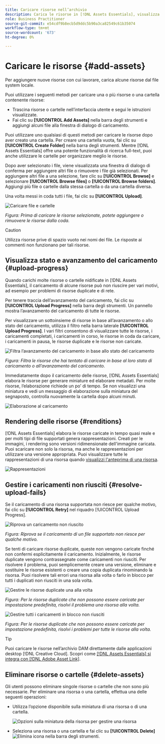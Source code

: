 ```yaml
---
title: Caricare risorse nell’archivio
description: Carica le risorse in [!DNL Assets Essentials], visualizza gli stati di caricamento e risolvi i problemi di caricamento.
role: Business Practitioner
source-git-commit: e54cdf9b8ecb5d9ddc5b90a3ca82549c61b35074
workflow-type: tm+mt
source-wordcount: '673'
ht-degree: 0%

---
```



# Caricare le risorse {#add-assets}

Per aggiungere nuove risorse con cui lavorare, carica alcune risorse dal file system locale. <!-- TBD: Many of the [common file formats are supported](/help/supported-file-formats.md). -->

Puoi utilizzare i seguenti metodi per caricare una o più risorse o una cartella contenente risorse:

* Trascina risorse o cartelle nell’interfaccia utente e segui le istruzioni visualizzate.
* Fai clic su **[!UICONTROL Add Assets]** nella barra degli strumenti e aggiungi alcuni file alla finestra di dialogo di caricamento.

<!-- TBD: Update this GIF
![Asset and nested folder upload demo](assets/do-not-localize/upload-assets.gif) -->

Puoi utilizzare uno qualsiasi di questi metodi per caricare le risorse dopo aver creato una cartella. Per creare una cartella vuota, fai clic su **[!UICONTROL Create Folder]** nella barra degli strumenti. Mentre [!DNL Assets Essentials] offre una potente funzionalità di ricerca full-text, puoi anche utilizzare le cartelle per organizzare meglio le risorse.

Dopo aver selezionato i file, viene visualizzata una finestra di dialogo di conferma per aggiungere altri file o rimuovere i file già selezionati. Per aggiungere altri file a una selezione, fare clic su **[!UICONTROL Browse]** e selezionare **[!UICONTROL Browse files]** o **[!UICONTROL Browse folders]**. Aggiungi più file o cartelle dalla stessa cartella o da una cartella diversa.

Una volta messi in coda tutti i file, fai clic su **[!UICONTROL Upload]**.

![Caricare file e cartelle](assets/upload-browse-files-folders.png)

*Figura: Prima di caricare le risorse selezionate, potete aggiungere o rimuovere le risorse dalla coda.*

>[!CAUTION]
>
>Utilizza risorse prive di spazio vuoto nei nomi dei file. Le risposte ai commenti non funzionano per tali risorse.

## Visualizza stato e avanzamento del caricamento {#upload-progress}

Quando carichi molte risorse o cartelle nidificate in [!DNL Assets Essentials], il caricamento di alcune risorse può non riuscire per vari motivi, ad esempio per problemi di risorse duplicate e di rete.

Per tenere traccia dell’avanzamento del caricamento, fai clic su **[!UICONTROL Upload Progress]** nella barra degli strumenti. Un pannello mostra l’avanzamento del caricamento di tutte le risorse.

Per visualizzare un sottoinsieme di risorse in base all’avanzamento o allo stato del caricamento, utilizza il filtro nella barra laterale **[!UICONTROL Upload Progress]**. I vari filtri consentono di visualizzare tutte le risorse, i caricamenti completati, i caricamenti in corso, le risorse in coda da caricare, i caricamenti in pausa, le risorse duplicate e le risorse non caricate.

![Filtra l’avanzamento del caricamento in base allo stato del caricamento](assets/filter-upload-progress.png)

*Figura: Filtra le risorse che hai tentato di caricare in base al loro stato di caricamento o all’avanzamento del caricamento.*

Immediatamente dopo il caricamento delle risorse, [!DNL Assets Essentials] elabora le risorse per generare miniature ed elaborare metadati. Per molte risorse, l’elaborazione richiede un po’ di tempo. Se non visualizzi una miniatura e vedi un messaggio di elaborazione sulla miniatura del segnaposto, controlla nuovamente la cartella dopo alcuni minuti.

![Elaborazione al caricamento](assets/upload-processing.png)

## Rendering delle risorse {#renditions}

[!DNL Assets Essentials] elabora le risorse caricate in tempo quasi reale e per molti tipi di file supportati genera rappresentazioni. Creati per le immagini, i rendering sono versioni ridimensionate dell&#39;immagine caricata. Puoi scaricare non solo la risorsa, ma anche le rappresentazioni per utilizzare una versione appropriata. Puoi visualizzare tutte le rappresentazioni di una risorsa quando [visualizzi l&#39;anteprima di una risorsa](/help/navigate-view.md#preview-assets).

![Rappresentazioni](assets/renditions-view-download.png)

## Gestire i caricamenti non riusciti {#resolve-upload-fails}

Se il caricamento di una risorsa supportata non riesce per qualche motivo, fai clic su **[!UICONTROL Retry]** nel riquadro [!UICONTROL Upload Progress].

![Riprova un caricamento non riuscito](assets/upload-retry.png)

*Figura: Riprova se il caricamento di un file supportato non riesce per qualche motivo.*

Se tenti di caricare risorse duplicate, queste non vengono caricate finché non confermi esplicitamente il caricamento. Inizialmente, le risorse duplicate vengono contrassegnate come caricamenti non riusciti. Per risolvere il problema, puoi semplicemente creare una versione, eliminare e sostituire le risorse esistenti o creare una copia duplicata rinominando la risorsa. Puoi risolvere tali errori una risorsa alla volta o farlo in blocco per tutti i duplicati non riusciti in una sola volta.

![Gestire le risorse duplicate una alla volta](assets/uploads-manage-duplicates.png)

*Figura: Per le risorse duplicate che non possono essere caricate per impostazione predefinita, risolvi il problema una risorsa alla volta.*

![Gestire tutti i caricamenti in blocco non riusciti](assets/upload-progress-manage-failed-uploads.png)

*Figura: Per le risorse duplicate che non possono essere caricate per impostazione predefinita, risolvi i problemi per tutte le risorse alla volta.*

>[!TIP]
>
>Puoi caricare le risorse nell’archivio DAM direttamente dalle applicazioni desktop [!DNL Creative Cloud]. Scopri come [[!DNL Assets Essentials] si integra con [!DNL Adobe Asset Link]](/help/integration.md).

## Eliminare risorse o cartelle {#delete-assets}

Gli utenti possono eliminare singole risorse o cartelle che non sono più necessarie. Per eliminare una risorsa o una cartella, effettua una delle seguenti operazioni:

* Utilizza l’opzione disponibile sulla miniatura di una risorsa o di una cartella.

   ![Opzioni sulla miniatura della risorsa per gestire una risorsa](assets/options-on-thumbnail.png)

* Seleziona una risorsa o una cartella e fai clic su **[!UICONTROL Delete]** ![Elimina icona](assets/do-not-localize/delete-icon.png) nella barra degli strumenti.
